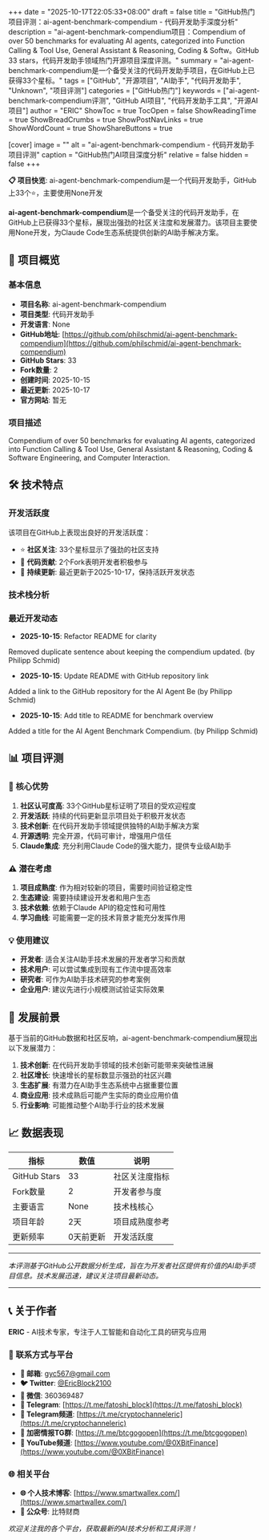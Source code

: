 +++
date = "2025-10-17T22:05:33+08:00"
draft = false
title = "GitHub热门项目评测：ai-agent-benchmark-compendium - 代码开发助手深度分析"
description = "ai-agent-benchmark-compendium项目：Compendium of over 50 benchmarks for evaluating AI agents, categorized into Function Calling & Tool Use, General Assistant & Reasoning, Coding & Softw。GitHub 33 stars，代码开发助手领域热门开源项目深度评测。"
summary = "ai-agent-benchmark-compendium是一个备受关注的代码开发助手项目，在GitHub上已获得33个星标。"
tags = ["GitHub", "开源项目", "AI助手", "代码开发助手", "Unknown", "项目评测"]
categories = ["GitHub热门"]
keywords = ["ai-agent-benchmark-compendium评测", "GitHub AI项目", "代码开发助手工具", "开源AI项目"]
author = "ERIC"
ShowToc = true
TocOpen = false
ShowReadingTime = true
ShowBreadCrumbs = true
ShowPostNavLinks = true
ShowWordCount = true
ShowShareButtons = true

[cover]
image = ""
alt = "ai-agent-benchmark-compendium - 代码开发助手项目评测"
caption = "GitHub热门AI项目深度分析"
relative = false
hidden = false
+++

**📋 项目快览**: ai-agent-benchmark-compendium是一个代码开发助手，GitHub上33个⭐，主要使用None开发

**ai-agent-benchmark-compendium**是一个备受关注的代码开发助手，在GitHub上已获得33个星标，展现出强劲的社区关注度和发展潜力。该项目主要使用None开发，为Claude Code生态系统提供创新的AI助手解决方案。

## 🎯 项目概览

### 基本信息
- **项目名称**: ai-agent-benchmark-compendium
- **项目类型**: 代码开发助手
- **开发语言**: None
- **GitHub地址**: [https://github.com/philschmid/ai-agent-benchmark-compendium](https://github.com/philschmid/ai-agent-benchmark-compendium)
- **GitHub Stars**: 33
- **Fork数量**: 2
- **创建时间**: 2025-10-15
- **最近更新**: 2025-10-17
- **官方网站**: 暂无

### 项目描述
Compendium of over 50 benchmarks for evaluating AI agents, categorized into Function Calling & Tool Use, General Assistant & Reasoning, Coding & Software Engineering, and Computer Interaction.

## 🛠️ 技术特点

### 开发活跃度
该项目在GitHub上表现出良好的开发活跃度：
- ⭐ **社区关注**: 33个星标显示了强劲的社区支持
- 🔄 **代码贡献**: 2个Fork表明开发者积极参与
- 📅 **持续更新**: 最近更新于2025-10-17，保持活跃开发状态

### 技术栈分析

### 最近开发动态
- **2025-10-15**: Refactor README for clarity

Removed duplicate sentence about keeping the compendium updated. (by Philipp Schmid)
- **2025-10-15**: Update README with GitHub repository link

Added a link to the GitHub repository for the AI Agent Be (by Philipp Schmid)
- **2025-10-15**: Add title to README for benchmark overview

Added a title for the AI Agent Benchmark Compendium. (by Philipp Schmid)


## 📊 项目评测

### 🎯 核心优势
1. **社区认可度高**: 33个GitHub星标证明了项目的受欢迎程度
2. **开发活跃**: 持续的代码更新显示项目处于积极开发状态
3. **技术创新**: 在代码开发助手领域提供独特的AI助手解决方案
4. **开源透明**: 完全开源，代码可审计，增强用户信任
5. **Claude集成**: 充分利用Claude Code的强大能力，提供专业级AI助手

### ⚠️ 潜在考虑
1. **项目成熟度**: 作为相对较新的项目，需要时间验证稳定性
2. **生态建设**: 需要持续建设开发者和用户生态
3. **技术依赖**: 依赖于Claude API的稳定性和可用性
4. **学习曲线**: 可能需要一定的技术背景才能充分发挥作用

### 💡 使用建议
- **开发者**: 适合关注AI助手技术发展的开发者学习和贡献
- **技术用户**: 可以尝试集成到现有工作流中提高效率
- **研究者**: 可作为AI助手技术研究的参考案例
- **企业用户**: 建议先进行小规模测试验证实际效果

## 🔮 发展前景

基于当前的GitHub数据和社区反响，ai-agent-benchmark-compendium展现出以下发展潜力：

1. **技术创新**: 在代码开发助手领域的技术创新可能带来突破性进展
2. **社区增长**: 快速增长的星标数显示强劲的社区兴趣
3. **生态扩展**: 有潜力在AI助手生态系统中占据重要位置
4. **商业应用**: 技术成熟后可能产生实际的商业应用价值
5. **行业影响**: 可能推动整个AI助手行业的技术发展

## 📈 数据表现

| 指标 | 数值 | 说明 |
|------|------|------|
| GitHub Stars | 33 | 社区关注度指标 |
| Fork数量 | 2 | 开发者参与度 |
| 主要语言 | None | 技术栈核心 |
| 项目年龄 | 2天 | 项目成熟度参考 |
| 更新频率 | 0天前更新 | 开发活跃度 |

---

*本评测基于GitHub公开数据分析生成，旨在为开发者社区提供有价值的AI助手项目信息。技术发展迅速，建议关注项目最新动态。*

---

## 📞 关于作者

**ERIC** - AI技术专家，专注于人工智能和自动化工具的研究与应用

### 🔗 联系方式与平台

- **📧 邮箱**: [gyc567@gmail.com](mailto:gyc567@gmail.com)
- **🐦 Twitter**: [@EricBlock2100](https://twitter.com/EricBlock2100)
- **💬 微信**: 360369487
- **📱 Telegram**: [https://t.me/fatoshi_block](https://t.me/fatoshi_block)
- **📢 Telegram频道**: [https://t.me/cryptochanneleric](https://t.me/cryptochanneleric)
- **👥 加密情报TG群**: [https://t.me/btcgogopen](https://t.me/btcgogopen)
- **🎥 YouTube频道**: [https://www.youtube.com/@0XBitFinance](https://www.youtube.com/@0XBitFinance)

### 🌐 相关平台

- **🌐 个人技术博客**: [https://www.smartwallex.com/](https://www.smartwallex.com/)
- **📖 公众号**: 比特财商

*欢迎关注我的各个平台，获取最新的AI技术分析和工具评测！*
